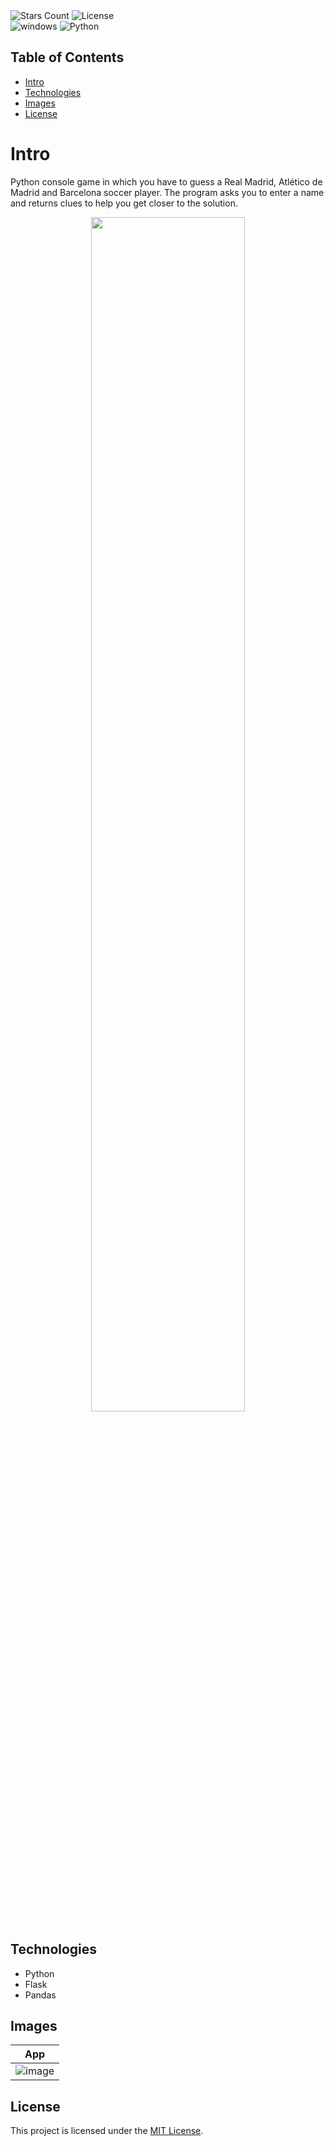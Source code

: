 <div id="Badges1">
    <img alt="Stars Count" src="https://img.shields.io/github/stars/RedondoDev/FootballPython?style=flat-square&color=yellow">
    <img alt="License" src="https://img.shields.io/github/license/RedondoDev/FootballPython?style=flat-square&color=rgb(18%2C%20145%2C%2082)">    
</div>
<div id="Badges2">
    <img alt="windows" src="https://img.shields.io/badge/Windows-0078D6?style=flat-square&logo=windows&logoColor=white&color=rgb(18%2C145%2C182)">
    <img alt="Python" src="https://img.shields.io/badge/Python-blue?style=flat-square">
</div>

## Table of Contents
- [Intro](#intro)
- [Technologies](#technologies)
- [Images](#images)
- [License](#license)

# Intro
Python console game in which you have to guess a Real Madrid, Atlético de Madrid and Barcelona soccer player.
The program asks you to enter a name and returns clues to help you get closer to the solution.
<p align="center">
    <img src="https://github.com/user-attachments/assets/6f0914d6-61a4-4866-9147-a28baca929d9" width="70%">
</p>

## Technologies
<ul>
    <li>Python</li>
    <li>Flask</li>
    <li>Pandas</li>
</ul>

## Images
| App | 
|:---:|
|![image](https://github.com/user-attachments/assets/e2ba8d35-5c55-4928-82cf-8d6d27fb6c2a)|

## License
This project is licensed under the [MIT License](LICENSE).
